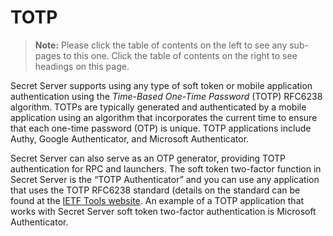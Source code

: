 [title]: # (TOTP)
[tags]: # (Authentication, Credentials, 2FA)
[priority]: #

# TOTP

> **Note:** Please click the table of contents on the left to see any sub-pages to this one. Click the table of contents on the right to see headings on this page.

Secret Server supports using any type of soft token or mobile application authentication using the *Time-Based One-Time Password* (TOTP) RFC6238 algorithm. TOTPs are typically generated and authenticated by a mobile application using an algorithm that incorporates the current time to ensure that each one-time password (OTP) is unique. TOTP applications include Authy, Google Authenticator, and Microsoft Authenticator. 

Secret Server can also serve as an OTP generator, providing TOTP authentication for RPC and launchers. The soft token two-factor function in Secret Server is the “TOTP Authenticator” and you can use any application that uses the TOTP RFC6238 standard (details on the standard can be found at the [IETF Tools website](https://tools.ietf.org/html/rfc6238). An example of a TOTP application that works with Secret Server soft token two-factor authentication is Microsoft Authenticator.
